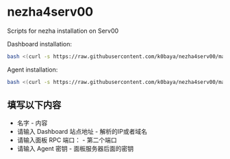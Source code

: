 # nezha4serv00
 Scripts for nezha installation on Serv00

Dashboard installation:
```bash
bash <(curl -s https://raw.githubusercontent.com/k0baya/nezha4serv00/main/install-dashboard.sh)
```

Agent installation:
```bash
bash <(curl -s https://raw.githubusercontent.com/k0baya/nezha4serv00/main/install-agent.sh)
```
## 填写以下内容
- 名字	                    - 内容
- 请输入 Dashboard 站点地址	- 解析的IP或者域名
- 请输入面板 RPC 端口：	    - 第二个端口
- 请输入 Agent 密钥	        - 面板服务器后面的密钥
